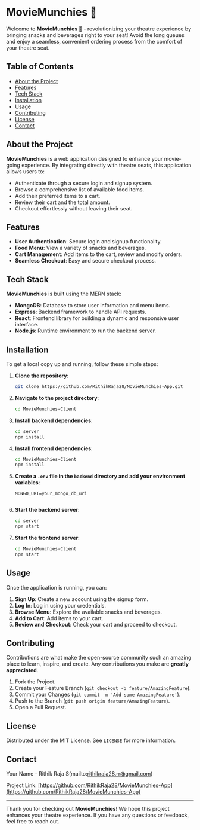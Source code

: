 # MovieMunchies 🍿

Welcome to **MovieMunchies 🍿** - revolutionizing your theatre experience by bringing snacks and beverages right to your seat! Avoid the long queues and enjoy a seamless, convenient ordering process from the comfort of your theatre seat.

## Table of Contents

- [About the Project](#about-the-project)
- [Features](#features)
- [Tech Stack](#tech-stack)
- [Installation](#installation)
- [Usage](#usage)
- [Contributing](#contributing)
- [License](#license)
- [Contact](#contact)

## About the Project

**MovieMunchies** is a web application designed to enhance your movie-going experience. By integrating directly with theatre seats, this application allows users to:

- Authenticate through a secure login and signup system.
- Browse a comprehensive list of available food items.
- Add their preferred items to a cart.
- Review their cart and the total amount.
- Checkout effortlessly without leaving their seat.

## Features

- **User Authentication**: Secure login and signup functionality.
- **Food Menu**: View a variety of snacks and beverages.
- **Cart Management**: Add items to the cart, review and modify orders.
- **Seamless Checkout**: Easy and secure checkout process.

## Tech Stack

**MovieMunchies** is built using the MERN stack:

- **MongoDB**: Database to store user information and menu items.
- **Express**: Backend framework to handle API requests.
- **React**: Frontend library for building a dynamic and responsive user interface.
- **Node.js**: Runtime environment to run the backend server.

## Installation

To get a local copy up and running, follow these simple steps:

1. **Clone the repository**:
    ```bash
    git clone https://github.com/RithikRaja28/MovieMunchies-App.git
    ```

2. **Navigate to the project directory**:
    ```bash
    cd MovieMunchies-Client
    ```

3. **Install backend dependencies**:
    ```bash
    cd server
    npm install
    ```

4. **Install frontend dependencies**:
    ```bash
    cd MovieMunchies-Client
    npm install
    ```

5. **Create a `.env` file in the `backend` directory and add your environment variables**:
    ```env
    MONGO_URI=your_mongo_db_uri
  
    ```

6. **Start the backend server**:
    ```bash
    cd server
    npm start
    ```

7. **Start the frontend server**:
    ```bash
    cd MovieMunchies-Client
    npm start
    ```

## Usage

Once the application is running, you can:

1. **Sign Up**: Create a new account using the signup form.
2. **Log In**: Log in using your credentials.
3. **Browse Menu**: Explore the available snacks and beverages.
4. **Add to Cart**: Add items to your cart.
5. **Review and Checkout**: Check your cart and proceed to checkout.

## Contributing

Contributions are what make the open-source community such an amazing place to learn, inspire, and create. Any contributions you make are **greatly appreciated**.

1. Fork the Project.
2. Create your Feature Branch (`git checkout -b feature/AmazingFeature`).
3. Commit your Changes (`git commit -m 'Add some AmazingFeature'`).
4. Push to the Branch (`git push origin feature/AmazingFeature`).
5. Open a Pull Request.

## License

Distributed under the MIT License. See `LICENSE` for more information.

## Contact

Your Name - Rithik Raja S(mailto:rithikraja28.rr@gmail.com)

Project Link: [https://github.com/RithikRaja28/MovieMunchies-App](https://github.com/RithikRaja28/MovieMunchies-App) 

---

Thank you for checking out **MovieMunchies**! We hope this project enhances your theatre experience. If you have any questions or feedback, feel free to reach out.
